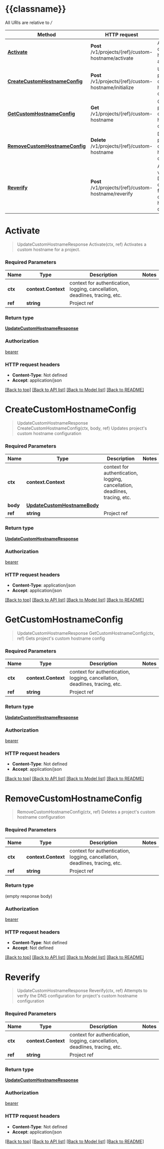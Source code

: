 # {{classname}}

All URIs are relative to */*

Method | HTTP request | Description
------------- | ------------- | -------------
[**Activate**](CustomHostnameBetaApi.md#Activate) | **Post** /v1/projects/{ref}/custom-hostname/activate | Activates a custom hostname for a project.
[**CreateCustomHostnameConfig**](CustomHostnameBetaApi.md#CreateCustomHostnameConfig) | **Post** /v1/projects/{ref}/custom-hostname/initialize | Updates project&#x27;s custom hostname configuration
[**GetCustomHostnameConfig**](CustomHostnameBetaApi.md#GetCustomHostnameConfig) | **Get** /v1/projects/{ref}/custom-hostname | Gets project&#x27;s custom hostname config
[**RemoveCustomHostnameConfig**](CustomHostnameBetaApi.md#RemoveCustomHostnameConfig) | **Delete** /v1/projects/{ref}/custom-hostname | Deletes a project&#x27;s custom hostname configuration
[**Reverify**](CustomHostnameBetaApi.md#Reverify) | **Post** /v1/projects/{ref}/custom-hostname/reverify | Attempts to verify the DNS configuration for project&#x27;s custom hostname configuration

# **Activate**
> UpdateCustomHostnameResponse Activate(ctx, ref)
Activates a custom hostname for a project.

### Required Parameters

Name | Type | Description  | Notes
------------- | ------------- | ------------- | -------------
 **ctx** | **context.Context** | context for authentication, logging, cancellation, deadlines, tracing, etc.
  **ref** | **string**| Project ref | 

### Return type

[**UpdateCustomHostnameResponse**](UpdateCustomHostnameResponse.md)

### Authorization

[bearer](../README.md#bearer)

### HTTP request headers

 - **Content-Type**: Not defined
 - **Accept**: application/json

[[Back to top]](#) [[Back to API list]](../README.md#documentation-for-api-endpoints) [[Back to Model list]](../README.md#documentation-for-models) [[Back to README]](../README.md)

# **CreateCustomHostnameConfig**
> UpdateCustomHostnameResponse CreateCustomHostnameConfig(ctx, body, ref)
Updates project's custom hostname configuration

### Required Parameters

Name | Type | Description  | Notes
------------- | ------------- | ------------- | -------------
 **ctx** | **context.Context** | context for authentication, logging, cancellation, deadlines, tracing, etc.
  **body** | [**UpdateCustomHostnameBody**](UpdateCustomHostnameBody.md)|  | 
  **ref** | **string**| Project ref | 

### Return type

[**UpdateCustomHostnameResponse**](UpdateCustomHostnameResponse.md)

### Authorization

[bearer](../README.md#bearer)

### HTTP request headers

 - **Content-Type**: application/json
 - **Accept**: application/json

[[Back to top]](#) [[Back to API list]](../README.md#documentation-for-api-endpoints) [[Back to Model list]](../README.md#documentation-for-models) [[Back to README]](../README.md)

# **GetCustomHostnameConfig**
> UpdateCustomHostnameResponse GetCustomHostnameConfig(ctx, ref)
Gets project's custom hostname config

### Required Parameters

Name | Type | Description  | Notes
------------- | ------------- | ------------- | -------------
 **ctx** | **context.Context** | context for authentication, logging, cancellation, deadlines, tracing, etc.
  **ref** | **string**| Project ref | 

### Return type

[**UpdateCustomHostnameResponse**](UpdateCustomHostnameResponse.md)

### Authorization

[bearer](../README.md#bearer)

### HTTP request headers

 - **Content-Type**: Not defined
 - **Accept**: application/json

[[Back to top]](#) [[Back to API list]](../README.md#documentation-for-api-endpoints) [[Back to Model list]](../README.md#documentation-for-models) [[Back to README]](../README.md)

# **RemoveCustomHostnameConfig**
> RemoveCustomHostnameConfig(ctx, ref)
Deletes a project's custom hostname configuration

### Required Parameters

Name | Type | Description  | Notes
------------- | ------------- | ------------- | -------------
 **ctx** | **context.Context** | context for authentication, logging, cancellation, deadlines, tracing, etc.
  **ref** | **string**| Project ref | 

### Return type

 (empty response body)

### Authorization

[bearer](../README.md#bearer)

### HTTP request headers

 - **Content-Type**: Not defined
 - **Accept**: Not defined

[[Back to top]](#) [[Back to API list]](../README.md#documentation-for-api-endpoints) [[Back to Model list]](../README.md#documentation-for-models) [[Back to README]](../README.md)

# **Reverify**
> UpdateCustomHostnameResponse Reverify(ctx, ref)
Attempts to verify the DNS configuration for project's custom hostname configuration

### Required Parameters

Name | Type | Description  | Notes
------------- | ------------- | ------------- | -------------
 **ctx** | **context.Context** | context for authentication, logging, cancellation, deadlines, tracing, etc.
  **ref** | **string**| Project ref | 

### Return type

[**UpdateCustomHostnameResponse**](UpdateCustomHostnameResponse.md)

### Authorization

[bearer](../README.md#bearer)

### HTTP request headers

 - **Content-Type**: Not defined
 - **Accept**: application/json

[[Back to top]](#) [[Back to API list]](../README.md#documentation-for-api-endpoints) [[Back to Model list]](../README.md#documentation-for-models) [[Back to README]](../README.md)

